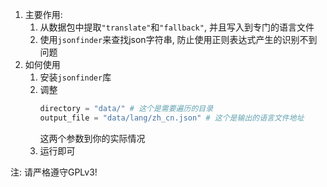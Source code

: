 1. 主要作用:
   1. 从数据包中提取`"translate"`和`"fallback"`, 并且写入到专门的语言文件
   2. 使用`jsonfinder`来查找json字符串, 防止使用正则表达式产生的识别不到问题
2. 如何使用
   1. 安装`jsonfinder`库
   2. 调整
      ```python 
      directory = "data/" # 这个是需要遍历的目录
      output_file = "data/lang/zh_cn.json" # 这个是输出的语言文件地址
      ```
      这两个参数到你的实际情况
   3. 运行即可

注: 请严格遵守GPLv3!